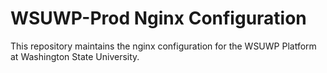 # WSUWP-Prod Nginx Configuration

This repository maintains the nginx configuration for the WSUWP Platform at Washington State University.